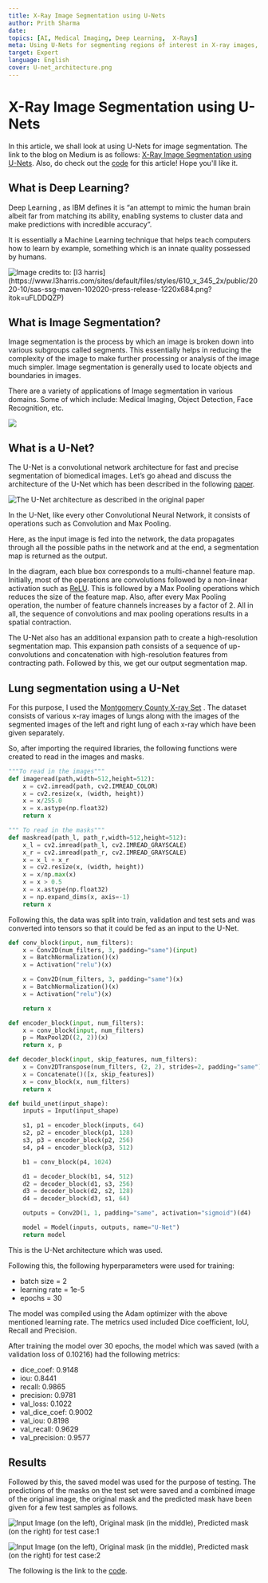```yaml
---
title: X-Ray Image Segmentation using U-Nets
author: Prith Sharma
date: 
topics: [AI, Medical Imaging, Deep Learning,  X-Rays]
meta: Using U-Nets for segmenting regions of interest in X-ray images, it is an introduction to U-Nets and one of its many applications!
target: Expert
language: English
cover: U-net_architecture.png
---
```


# X-Ray Image Segmentation using U-Nets
In this article, we shall look at using U-Nets for image segmentation. The link to the blog on Medium is as follows: [X-Ray Image Segmentation using U-Nets](https://medium.com/@Prith_Sharma/x-ray-image-segmentation-using-u-nets-518b51aa0cb5).
Also, do check out the [code](https://github.com/PRITH-S07/Lung-segmentation-using-U-Net) for this article! Hope you'll like it.

## What is Deep Learning?
Deep Learning , as IBM defines it is “an attempt to mimic the human brain albeit far from matching its ability, enabling systems to cluster data and make predictions with incredible accuracy”.

It is essentially a Machine Learning technique that helps teach computers how to learn by example, something which is an innate quality possessed by humans.

![](./Intro_DL.jpeg "Image credits to: [I3 harris](https://www.l3harris.com/sites/default/files/styles/610_x_345_2x/public/2020-10/sas-ssg-maven-102020-press-release-1220x684.png?itok=uFLDDQZP)")

## What is Image Segmentation?
Image segmentation is the process by which an image is broken down into various subgroups called segments. This essentially helps in reducing the complexity of the image to make further processing or analysis of the image much simpler. Image segmentation is generally used to locate objects and boundaries in images.

There are a variety of applications of Image segmentation in various domains. Some of which include: Medical Imaging, Object Detection, Face Recognition, etc.

![](./Segmentation.jpeg)

## What is a U-Net?
The U-Net is a convolutional network architecture for fast and precise segmentation of biomedical images. Let’s go ahead and discuss the architecture of the U-Net which has been described in the following [paper](https://link.springer.com/chapter/10.1007/978-3-319-24574-4_28).

![The U-Net architecture as described in the original paper](./U-net_architecture.png)

In the U-Net, like every other Convolutional Neural Network, it consists of operations such as Convolution and Max Pooling.

Here, as the input image is fed into the network, the data propagates through all the possible paths in the network and at the end, a segmentation map is returned as the output.

In the diagram, each blue box corresponds to a multi-channel feature map. Initially, most of the operations are convolutions followed by a non-linear activation such as [ReLU](https://en.wikipedia.org/wiki/Rectifier_(neural_networks)). This is followed by a Max Pooling operations which reduces the size of the feature map. Also, after every Max Pooling operation, the number of feature channels increases by a factor of 2. All in all, the sequence of convolutions and max pooling operations results in a spatial contraction.

The U-Net also has an additional expansion path to create a high-resolution segmentation map. This expansion path consists of a sequence of up-convolutions and concatenation with high-resolution features from contracting path. Followed by this, we get our output segmentation map.

## Lung segmentation using a U-Net
For this purpose, I used the [Montgomery County X-ray Set](https://academictorrents.com/details/ac786f74878a5775c81d490b23842fd4736bfe33) . The dataset consists of various x-ray images of lungs along with the images of the segmented images of the left and right lung of each x-ray which have been given separately.

So, after importing the required libraries, the following functions were created to read in the images and masks.

```python
"""To read in the images"""
def imageread(path,width=512,height=512):
    x = cv2.imread(path, cv2.IMREAD_COLOR)
    x = cv2.resize(x, (width, height))
    x = x/255.0
    x = x.astype(np.float32)
    return x

""" To read in the masks"""
def maskread(path_l, path_r,width=512,height=512):
    x_l = cv2.imread(path_l, cv2.IMREAD_GRAYSCALE)
    x_r = cv2.imread(path_r, cv2.IMREAD_GRAYSCALE)
    x = x_l + x_r
    x = cv2.resize(x, (width, height))
    x = x/np.max(x)
    x = x > 0.5
    x = x.astype(np.float32)
    x = np.expand_dims(x, axis=-1)
    return x
```
Following this, the data was split into train, validation and test sets and was converted into tensors so that it could be fed as an input to the U-Net.

```python
def conv_block(input, num_filters):
    x = Conv2D(num_filters, 3, padding="same")(input)
    x = BatchNormalization()(x)
    x = Activation("relu")(x)

    x = Conv2D(num_filters, 3, padding="same")(x)
    x = BatchNormalization()(x)
    x = Activation("relu")(x)

    return x

def encoder_block(input, num_filters):
    x = conv_block(input, num_filters)
    p = MaxPool2D((2, 2))(x)
    return x, p

def decoder_block(input, skip_features, num_filters):
    x = Conv2DTranspose(num_filters, (2, 2), strides=2, padding="same")(input)
    x = Concatenate()([x, skip_features])
    x = conv_block(x, num_filters)
    return x

def build_unet(input_shape):
    inputs = Input(input_shape)

    s1, p1 = encoder_block(inputs, 64)
    s2, p2 = encoder_block(p1, 128)
    s3, p3 = encoder_block(p2, 256)
    s4, p4 = encoder_block(p3, 512)

    b1 = conv_block(p4, 1024)

    d1 = decoder_block(b1, s4, 512)
    d2 = decoder_block(d1, s3, 256)
    d3 = decoder_block(d2, s2, 128)
    d4 = decoder_block(d3, s1, 64)

    outputs = Conv2D(1, 1, padding="same", activation="sigmoid")(d4)

    model = Model(inputs, outputs, name="U-Net")
    return model
```
This is the U-Net architecture which was used.

Following this, the following hyperparameters were used for training:
- batch size = 2
- learning rate = 1e-5
- epochs = 30

The model was compiled using the Adam optimizer with the above mentioned learning rate. The metrics used included Dice coefficient, IoU, Recall and Precision.

After training the model over 30 epochs, the model which was saved (with a validation loss of 0.10216) had the following metrics:
- dice_coef: 0.9148
- iou: 0.8441
- recall: 0.9865
- precision: 0.9781
- val_loss: 0.1022
- val_dice_coef: 0.9002
- val_iou: 0.8198
- val_recall: 0.9629
- val_precision: 0.9577

## Results
Followed by this, the saved model was used for the purpose of testing. The predictions of the masks on the test set were saved and a combined image of the original image, the original mask and the predicted mask have been given for a few test samples as follows.

![Input Image (on the left), Original mask (in the middle), Predicted mask (on the right) for test case:1](./Output_1.png)

![Input Image (on the left), Original mask (in the middle), Predicted mask (on the right) for test case:2](./Output_2.png)

The following is the link to the [code](https://github.com/PRITH-S07/Lung-segmentation-using-U-Net).
